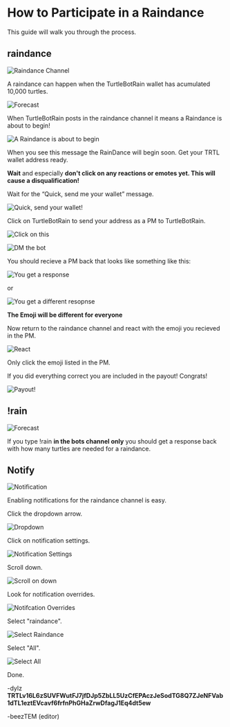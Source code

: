 # How to Participate in a Raindance

This guide will walk you through the process.

## raindance

![Raindance Channel](../images/raindance/rain1.jpg)

A raindance can happen when the TurtleBotRain wallet has acumulated 10,000 turtles.

![Forecast](../images/raindance/forecast.jpg)

When TurtleBotRain posts in the raindance channel it means a Raindance is about to begin!

![A Raindance is about to begin](../images/raindance/tuttut.jpg)

When you see this message the RainDance will begin soon.
Get your TRTL wallet address ready.

**Wait** and especially **don't click on any reactions or emotes yet. This will cause a disqualification!**

Wait for the “Quick, send me your wallet” message.

![Quick, send your wallet!](../images/raindance/quick_rain.jpg)

Click on TurtleBotRain to send your address as a PM to TurtleBotRain.

![Click on this](../images/raindance/turtlebotrain.jpg)

![DM the bot](../images/raindance/pm_bot.jpg)

You should recieve a PM back that looks like something like this:

![You get a response](../images/raindance/respo1.jpg)

or

![You get a different resopnse](../images/raindance/respo2.jpg)

**The Emoji will be different for everyone**

Now return to the raindance channel and react with the emoji you recieved in the PM.

![React](../images/raindance/react.jpg)

Only click the emoji listed in the PM.

If you did everything correct you are included in the payout! Congrats!

![Payout!](../images/raindance/payout.jpg)






## !rain

![Forecast](../images/raindance/forecast.jpg)

If you type !rain **in the bots channel only** you should get a response back with how many turtles are needed for a raindance.


## Notify


![Notification](../images/raindance/notify.jpg)


Enabling notifications for the raindance channel is easy.

Click the dropdown arrow.

![Dropdown](../images/raindance/notify1.jpg)

Click on notification settings.

![Notification Settings](../images/raindance/notify2.jpg)

Scroll down.

![Scroll on down](../images/raindance/notify3.jpg)

Look for notification overrides.

![Notifcation Overrides](../images/raindance/notify4.jpg)

Select "raindance".

![Select Raindance](../images/raindance/notify5.jpg)

Select "All".

![Select All](../images/raindance/notify6.jpg)

Done.



-dylz
**TRTLv16L6zSUVFWutFJ7jfDJp5ZbLL5UzCfEPAczJeSodTG8Q7ZJeNFVab1dTL1eztEVcavf6frfnPhGHaZrwDfagJ1Eq4dt5ew**

-beezTEM (editor)
